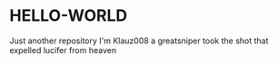 # HELLO-WORLD
Just another repository
I'm Klauz008 a greatsniper
took the shot that expelled lucifer from heaven
